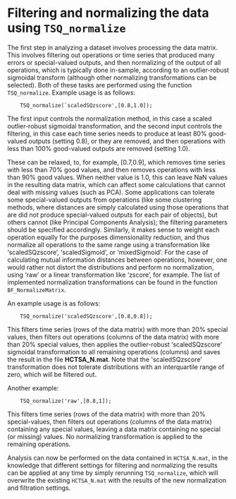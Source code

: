 # Filtering and normalizing the data using `TSQ_normalize`
<!--{#sec:normalization}-->

The first step in analyzing a dataset involves processing the data matrix.
This involves filtering out operations or time series that produced many errors or special-valued outputs, and then normalizing of the output of all operations, which is typically done in-sample, according to an outlier-robust sigmoidal transform (although other normalizing transformations can be selected).
Both of these tasks are performed using the function `TSQ_normalize`.
Example usage is as follows:

        TSQ_normalize(`scaledSQzscore',[0.8,1.0]);

The first input controls the normalization method, in this case a scaled outlier-robust sigmoidal transformation, and the second input controls the filtering, in this case each time series needs to produce at least 80% good-valued outputs (setting 0.8), or they are removed, and then operations with less than 100% good-valued outputs are removed (setting 1.0).

These can be relaxed, to, for example, [0.7,0.9], which removes time series with less than 70% good values, and then removes operations with less than 90% good values.
When neither value is 1.0, this can leave NaN values in the resulting data matrix, which can affect some calculations that cannot deal with missing values (such as PCA).
Some applications can tolerate some special-valued outputs from operations (like some clustering methods, where distances are simply calculated using those operations that are did not produce special-valued outputs for each pair of objects), but others cannot (like Principal Components Analysis); the filtering parameters should be specified accordingly. Similarly, it makes sense to weight each operation equally for the purposes dimensionality reduction, and thus normalize all operations to the same range using a transformation like ‘scaledSQzscore’, ‘scaledSigmoid’, or ‘mixedSigmoid’.
For the case of calculating mutual information distances between operations, however, one would rather not distort the distributions and perform no normalization, using ‘raw’ or a
linear transformation like ‘zscore’, for example.
The list of implemented normalization transformations can be found in the function `BF_NormalizeMatrix`.

An example usage is as follows:

        TSQ_normalize('scaledSQzscore',[0.8,0.8]);

This filters time series (rows of the data matrix) with more than 20% special values, then filters out operations (columns of the data matrix) with more than 20% special values, then applies the outlier-robust ‘scaledSQzscore’ sigmoidal transformation to all remaining operations (columns) and saves the result in the file **HCTSA_N.mat**.
Note that the 'scaledSQzscore' transformation does not tolerate distributions with an interquartile range of zero, which will be filtered out.

Another example:

        TSQ_normalize('raw',[0.8,1]);

This filters time series (rows of the data matrix) with more than 20% special-values, then filters out operations (columns of the data matrix) containing any special values, leaving a data matrix containing no special (or missing) values.
No normalizing transformation is applied to the remaining operations.

Analysis can now be performed on the data contained in `HCTSA_N.mat`, in the knowledge that different settings for filtering and normalizing the results can be applied at any time by simply rerunning `TSQ_normalize`, which will overwrite the existing `HCTSA_N.mat` with the results of the new normalization and filtration settings.